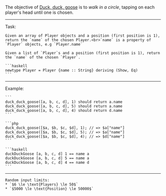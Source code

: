 The objective of [Duck, duck, goose](https://en.wikipedia.org/wiki/Duck,_duck,_goose) is to _walk in a circle_, tapping on each player's head until one is chosen.

----

Task:
~~~if-not:haskell
Given an array of Player objects and a position (first position is 1), return the `name` of the chosen Player.<br>`name` is a property of `Player` objects, e.g `Player.name`
~~~
~~~if:haskell
Given a list of `Player`s and a position (first position is 1), return the `name` of the chosen `Player`.

```haskell
newtype Player = Player {name :: String} deriving (Show, Eq)
```
~~~
----

Example:
~~~if-not:php,haskell
```
duck_duck_goose([a, b, c, d], 1) should return a.name
duck_duck_goose([a, b, c, d], 5) should return a.name
duck_duck_goose([a, b, c, d], 4) should return d.name
```
~~~
~~~if:php
```php
duck_duck_goose([$a, $b, $c, $d], 1); // => $a["name"]
duck_duck_goose([$a, $b, $c, $d], 5); // => $a["name"]
duck_duck_goose([$a, $b, $c, $d], 4); // => $d["name"]
```
~~~
~~~if:haskell
```haskell
duckDuckGoose [a, b, c, d] 1 == name a
duckDuckGoose [a, b, c, d] 5 == name a
duckDuckGoose [a, b, c, d] 4 == name d
```
~~~
----

~~~if-not:php
Random input limits:
* `$6 \le \text{Players} \le 50$`
* `$5000 \le \text{Position} \le 50000$`
~~~
